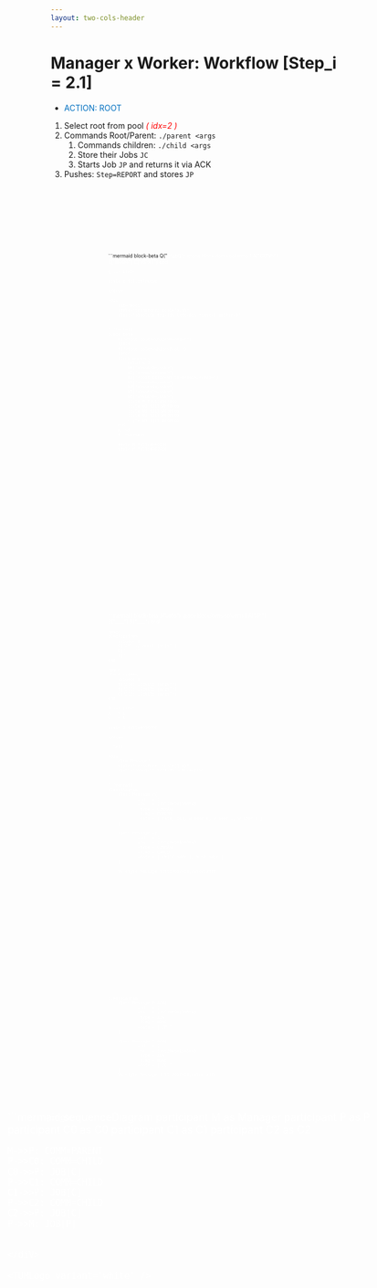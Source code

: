 ```yaml
---
layout: two-cols-header
---
```


# Manager x Worker: Workflow [Step_i = 2.1]

- <span style="color:#0070C0;font-style:bold;">ACTION: ROOT</span>
1. Select root from pool <span style="color:#FF0000; font-style:italic;">( idx=2 )</span>
2. Commands Root/Parent: `./parent <args`
    1. Commands children: `./child <args`
    2. Store their Jobs `JC`
    3. Starts Job `JP` and returns it via ACK
3. Pushes: `Step=REPORT` and stores `JP`

<div
    alt="StepQ"
    style="transform: scale(0.6)"
    class="absolute top--5 left-30% right-0 bottom-0"
>
```mermaid
block-beta
    Q("<font color=white>StepQ")
    space
    block:items
        columns 1
        A["<del>CONN</del>"] 
        B["<del>ROOT</del>"] 
        C["RPRT"]
    end

    Q --> items

    style Q fill:#FF0000
```
</div>

<div
    alt="Pool"
    style="transform: scale(0.9)"
    class="absolute top-13% left-60% right-0 bottom-0"
>

```mermaid
block-beta
    M("<font color=white>Manager")
    space
    P("<font color=white>Pool ")
    space
    block:workers
        columns 3
        W0["W<sub>0</sub>"] 
        W1["W<sub>1</sub>"]
        W2["<font color=white>W<sub>2</sub>"]
        W3["W<sub>3</sub>"]
        W4["W<sub>4</sub>"]
        W5["W<sub>5</sub>"]
        W6["W<sub>6</sub>"]
        style P fill:#0070C0
        style W2 fill:#FF0000
        style W0 fill:#00FF00
        style W1 fill:#00FF00
        style W3 fill:#00FF00
    end
    M-->P
    P-->workers

    style M fill:#FF0000
    style P fill:#0070C0
```
</div>

<div
    alt="JobQ"
    style="transform: scale(0.6)"
    class="absolute top-18% left-30% right--1% bottom-0"
>
```mermaid
block-beta
    J("<font color=white>Jobs")
    space
    block:items
        columns 1
        A["JP  "] 
        B["____"] 
        X["____"] 
    end

    space
    block:pitems
        columns 1
        C["JP: ./parent [args]"] 
        D["____"] 
        Y["____"] 
    end

    space
    block:citems
        columns 1
        E["JC0: ./child [args]"] 
        F["JC1: ./child [args]"] 
        G["JC2: ./child [args]"] 
    end

    J --> items
    A --> C
    C --> E

    style J fill:#000000
```
</div>

::left::

<div 
    alt="Message"
    style="transform: scale(1.0)"
    class="absolute left-9% bottom-22%"
>

```mermaid
classDiagram
    class Message_P{
            +id   = 1
            +ts   = 1715280981565948
            +type = COMMAND
            +flag = PARENT
            +data = [ rate, dur, w_addr_0, w_addr_1, w_addr_3 ]
    }

    class Message_C{
            +id   = 1
            +ts   = 1715280981565948
            +type = COMMAND
            +flag = CHILD
            +data = [ child_addr_i, host_addr ]
    }

    %% style Message fill:#0070C0,color:#fff
```

</div>

<div 
    alt="Message_ACK"
    style="transform: scale(0.6)"
    class="absolute left-12% bottom-0%"
>

```mermaid
classDiagram
    class Message_P_ACK{
            +id   = 1
            +ts   = 1715280981565948
            +type = ACK
            +flag = NONE
            +data = [ JP ]
    }

    class Message_C_ACK{
            +id   = 1
            +ts   = 1715280981565948
            +type = ACK
            +flag = NONE
            +data = [ JC ]
    }
    %% style Message fill:#0070C0,color:#fff
```

</div>

::right::

<div 
    alt="ManagerxWorker"
    style="transform: scale(1.3)"
    class="absolute bottom-13% right-19%"
>
```mermaid
sequenceDiagram
    participant M as Manager
    participant P as P
    participant C0 as C0
    participant C1 as C1
    participant C2 as C2

    M->>P: COMM=PARENT
    P->>C0: COMM=CHILD
    C0->>P: JOB[C]
    P->>C1: COMM=CHILD
    C1->>P: JOB[C]
    P->>C2: COMM=CHILD
    C2->>P: JOB[C]
    P->>M: JOB[P]
```

</diV>

<TUMLogo variant="white" />
